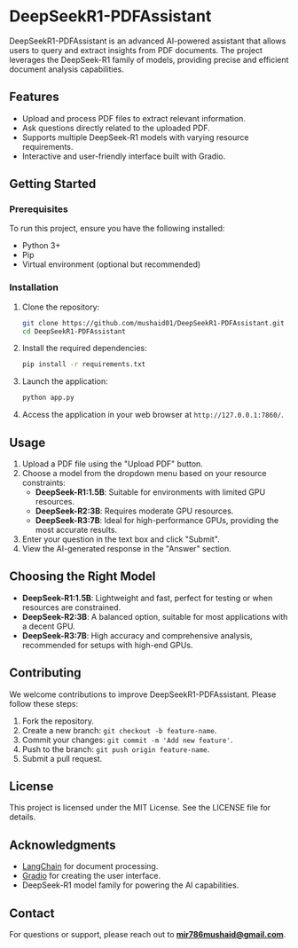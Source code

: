 # DeepSeekR1-PDFAssistant

DeepSeekR1-PDFAssistant is an advanced AI-powered assistant that allows users to query and extract insights from PDF documents. The project leverages the DeepSeek-R1 family of models, providing precise and efficient document analysis capabilities.

## Features
- Upload and process PDF files to extract relevant information.
- Ask questions directly related to the uploaded PDF.
- Supports multiple DeepSeek-R1 models with varying resource requirements.
- Interactive and user-friendly interface built with Gradio.

## Getting Started

### Prerequisites
To run this project, ensure you have the following installed:
- Python 3+
- Pip
- Virtual environment (optional but recommended)

### Installation
1. Clone the repository:
   ```bash
   git clone https://github.com/mushaid01/DeepSeekR1-PDFAssistant.git
   cd DeepSeekR1-PDFAssistant
   ```

2. Install the required dependencies:
   ```bash
   pip install -r requirements.txt
   ```

3. Launch the application:
   ```bash
   python app.py
   ```

4. Access the application in your web browser at `http://127.0.0.1:7860/`.

## Usage
1. Upload a PDF file using the "Upload PDF" button.
2. Choose a model from the dropdown menu based on your resource constraints:
   - **DeepSeek-R1:1.5B**: Suitable for environments with limited GPU resources.
   - **DeepSeek-R2:3B**: Requires moderate GPU resources.
   - **DeepSeek-R3:7B**: Ideal for high-performance GPUs, providing the most accurate results.
3. Enter your question in the text box and click "Submit".
4. View the AI-generated response in the "Answer" section.

## Choosing the Right Model
- **DeepSeek-R1:1.5B**: Lightweight and fast, perfect for testing or when resources are constrained.
- **DeepSeek-R2:3B**: A balanced option, suitable for most applications with a decent GPU.
- **DeepSeek-R3:7B**: High accuracy and comprehensive analysis, recommended for setups with high-end GPUs.

## Contributing
We welcome contributions to improve DeepSeekR1-PDFAssistant. Please follow these steps:
1. Fork the repository.
2. Create a new branch: `git checkout -b feature-name`.
3. Commit your changes: `git commit -m 'Add new feature'`.
4. Push to the branch: `git push origin feature-name`.
5. Submit a pull request.

## License
This project is licensed under the MIT License. See the LICENSE file for details.

## Acknowledgments
- [LangChain](https://github.com/hwchase17/langchain) for document processing.
- [Gradio](https://github.com/gradio-app/gradio) for creating the user interface.
- DeepSeek-R1 model family for powering the AI capabilities.

## Contact
For questions or support, please reach out to **mir786mushaid@gmail.com**.
